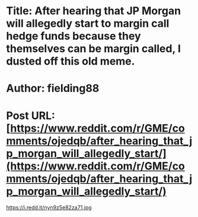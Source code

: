 # Title: After hearing that JP Morgan will allegedly start to margin call hedge funds because they themselves can be margin called, I dusted off this old meme.
# Author: fielding88
# Post URL: [https://www.reddit.com/r/GME/comments/ojedqb/after_hearing_that_jp_morgan_will_allegedly_start/](https://www.reddit.com/r/GME/comments/ojedqb/after_hearing_that_jp_morgan_will_allegedly_start/)


https://i.redd.it/nyn9z5e82za71.jpg